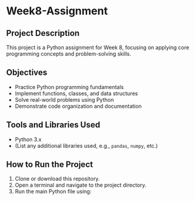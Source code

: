 # Week8-Assignment

## Project Description
This project is a Python assignment for Week 8, focusing on applying core programming concepts and problem-solving skills.

## Objectives
- Practice Python programming fundamentals
- Implement functions, classes, and data structures
- Solve real-world problems using Python
- Demonstrate code organization and documentation

## Tools and Libraries Used
- Python 3.x
- (List any additional libraries used, e.g., `pandas`, `numpy`, etc.)

## How to Run the Project
1. Clone or download this repository.
2. Open a terminal and navigate to the project directory.
3. Run the main Python file using: